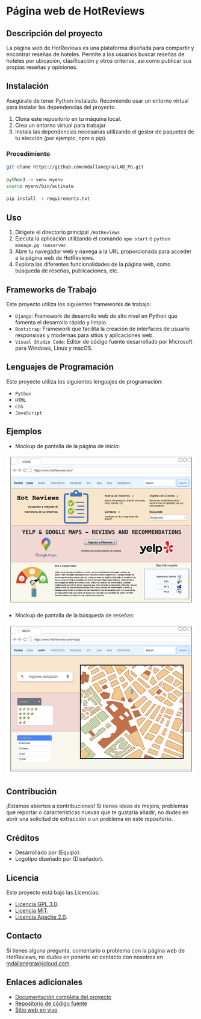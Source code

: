 # Página web de HotReviews

## Descripción del proyecto

La página web de HotReviews es una plataforma diseñada para compartir y encontrar reseñas de hoteles. Permite a los usuarios buscar reseñas de hoteles por ubicación, clasificación y otros criterios, así como publicar sus propias reseñas y opiniones.

## Instalación

Asegúrate de tener Python instalado. Recomiendo usar un entorno virtual para instalar las dependencias del proyecto.

1. Clona este repositorio en tu máquina local.
2. Crea un entorno virtual para trabajar 
3. Instala las dependencias necesarias utilizando el gestor de paquetes de tu elección (por ejemplo, npm o pip).

### Procedimiento

```bash
git clone https://github.com/mdallanegra/LAB_PG.git

python3 -m venv myenv
source myenv/bin/activate

pip install -r requirements.txt
```

## Uso

1. Dirigete el directorio principal ```/HotReviews```
2. Ejecuta la aplicación utilizando el comando `npm start` o `python manage.py runserver`.
3. Abre tu navegador web y navega a la URL proporcionada para acceder a la página web de HotReviews.
4. Explora las diferentes funcionalidades de la página web, como búsqueda de reseñas, publicaciones, etc.

## Frameworks de Trabajo

Este proyecto utiliza los siguientes frameworks de trabajo:

- ```Django```: Framework de desarrollo web de alto nivel en Python que fomenta el desarrollo rápido y limpio.
- ```Bootstrap```: Framework que facilita la creación de interfaces de usuario responsivas y modernas para sitios y aplicaciones web.
- ```Visual Studio Code```: Editor de código fuente desarrollado por Microsoft para Windows, Linux y macOS.

## Lenguajes de Programación

Este proyecto utiliza los siguientes lenguajes de programación:

- ```Python```
- ```HTML```
- ```CSS```
- ```JavaScript```

## Ejemplos

- Mockup de pantalla de la página de inicio:

<p align="center">
    <img src="HotReviews/screenshots/Web_HotReviews_01_HOME_drawio.png"  height=400>
</p>

- Mockup de pantalla de la búsqueda de reseñas:
<p align="center">
    <img src="HotReviews/screenshots/Web_HotReviews_02_MAPS_drawio.png"  height=400>
</p>

## Contribución

¡Estamos abiertos a contribuciones! Si tienes ideas de mejora, problemas que reportar o características nuevas que te gustaría añadir, no dudes en abrir una solicitud de extracción o un problema en este repositorio.

## Créditos

- Desarrollado por (Equipo).
- Logotipo diseñado por (Diseñador).

## Licencia

Este proyecto está bajo las Licencias:

- [Licencia GPL 3.0](LICENSE-GPL).
- [Licencia MIT](LICENSE-MIT).
- [Licencia Apache 2.0](LICENSE-APACHE).

## Contacto

Si tienes alguna pregunta, comentario o problema con la página web de HotReviews, no dudes en ponerte en contacto con nosotros en [mdallanegra@icloud.com](mailto:mdallanegra@icloud.com).

## Enlaces adicionales

- [Documentación completa del proyecto](/HotReviews)
- [Repositorio de código fuente](https://github.com/mdallanegra/LAB_PG.git)
- [Sitio web en vivo](https://www.soyhenry.com)
